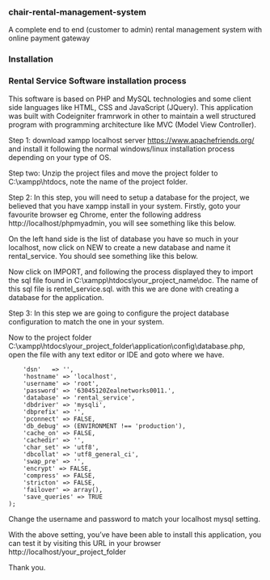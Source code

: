 ### chair-rental-management-system
A complete end to end (customer to admin) rental management system with online payment gateway

### Installation 


### Rental Service Software installation process

This software is based on PHP and MySQL technologies and some client side languages like HTML, CSS and JavaScript (JQuery). This application was built with Codeigniter framrwork in other to maintain a  well structured program with programming architecture like MVC (Model View Controller).

Step 1: download xampp localhost server https://www.apachefriends.org/ and install it following the normal windows/linux installation process depending on your type of OS.
 
Step two: Unzip the project files and move the project folder to C:\xampp\htdocs, note the name of the project folder.

Step 2: In this step, you will need to setup a database for the project, we believed that you have xampp install in your system. Firstly, goto your favourite browser eg Chrome, enter the following address http://localhost/phpmyadmin, you will see something like this below.














On the left hand side is the list of database you have so much in your localhost, now click on NEW to create a new database and name it rental_service. You should see something like this below.















Now click on IMPORT, and following the process displayed they to import the sql file found in C:\xampp\htdocs\your_project_name\doc. The name of this sql file is rentel_service.sql. with this we are done with creating a database for the application.

Step 3: In this step we are going to configure the project database configuration to match the one in your system. 

Now to the project folder C:\xampp\htdocs\your_project_folder\application\config\database.php, open the file with any text editor or IDE and goto where we have.

````$db['default'] = array(
	'dsn'	=> '',
	'hostname' => 'localhost',
	'username' => 'root',
	'password' => '63045120Zealnetworks0011.',
	'database' => 'rental_service',
	'dbdriver' => 'mysqli',
	'dbprefix' => '',
	'pconnect' => FALSE,
	'db_debug' => (ENVIRONMENT !== 'production'),
	'cache_on' => FALSE,
	'cachedir' => '',
	'char_set' => 'utf8',
	'dbcollat' => 'utf8_general_ci',
	'swap_pre' => '',
	'encrypt' => FALSE,
	'compress' => FALSE,
	'stricton' => FALSE,
	'failover' => array(),
	'save_queries' => TRUE
);
````
Change the username and password to match your localhost mysql setting.

With the above setting, you’ve have been able to install this application, you can test it by visiting this URL in your browser http://localhost/your_project_folder

Thank you.

